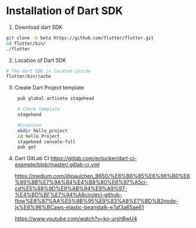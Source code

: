 # Installation of Dart SDK


1. Download dart SDK
```sh
git clone -b beta https://github.com/flutter/flutter.git
cd flutter/bin/
./flutter
```

2. Location of Dart SDK
```sh
# The dart SDK is located inside
flutter/bin/cache
```

3. Create Dart Project template
   ```sh
    pub global activate stagehead

    # Check template
    stagehand

    #Creation
    mkdir hello_project
    cd hello_Project
    stagehead console-full
    pub get

    ```

4. Dart GitLab CI
   https://gitlab.com/ectucker/dart-ci-example/blob/master/.gitlab-ci.yml

   https://medium.com/@paulchen_9650/%E8%B6%85%E6%96%B0%E6%89%8B%E7%9A%84%E4%B8%80%E6%97%A5ci-cd%E5%88%9D%E9%AB%94%E9%A9%97-%E4%BD%BF%E7%94%A8circleci-github-flow%E8%87%AA%E5%8B%95%E9%83%A8%E7%BD%B2node-js%E6%96%BCaws-elastic-beanstalk-e7af3a65ae61

   https://www.youtube.com/watch?v=ko-urshBwU4